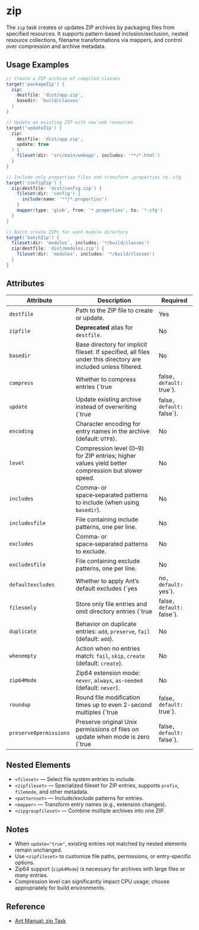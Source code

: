 # zip

The `zip` task creates or updates ZIP archives by packaging files from specified resources. It supports pattern-based inclusion/exclusion, nested resource collections, filename transformations via mappers, and control over compression and archive metadata.

## Usage Examples

```groovy
// Create a ZIP archive of compiled classes
target('packageZip') {
  zip(
    destfile: 'dist/app.zip',
    basedir: 'build/classes'
  )
}

// Update an existing ZIP with new web resources
target('updateZip') {
  zip(
    destfile: 'dist/app.zip',
    update: true
  ) {
    fileset(dir: 'src/main/webapp', includes: '**/*.html')
  }
}

// Include only properties files and transform .properties to .cfg
target('configZip') {
  zip(destfile: 'dist/config.zip') {
    fileset(dir: 'config') {
      include(name: '**/*.properties')
    }
    mapper(type: 'glob', from: '*.properties', to: '*.cfg')
  }
}

// Batch create ZIPs for each module directory
target('batchZip') {
  fileset(dir: 'modules', includes: '*/build/classes')
  zip(destfile: 'dist/modules.zip') {
    fileset(dir: 'modules', includes: '*/build/classes')
  }
}
```

## Attributes

| Attribute              | Description                                                                                                     | Required                   |
|------------------------|-----------------------------------------------------------------------------------------------------------------|----------------------------|
| `destfile`             | Path to the ZIP file to create or update.                                                                       | Yes                        |
| `zipfile`              | **Deprecated** alias for `destfile`.                                                                            | No                         |
| `basedir`              | Base directory for implicit fileset. If specified, all files under this directory are included unless filtered. | No                         |
| `compress`             | Whether to compress entries (`true                                                                              | false`, default: `true`).  | No       |
| `update`               | Update existing archive instead of overwriting (`true                                                           | false`, default: `false`). | No       |
| `encoding`             | Character encoding for entry names in the archive (default: `UTF8`).                                            | No                         |
| `level`                | Compression level (0–9) for ZIP entries; higher values yield better compression but slower speed.               | No                         |
| `includes`             | Comma‑ or space‑separated patterns to include (when using `basedir`).                                           | No                         |
| `includesfile`         | File containing include patterns, one per line.                                                                 | No                         |
| `excludes`             | Comma‑ or space‑separated patterns to exclude.                                                                  | No                         |
| `excludesfile`         | File containing exclude patterns, one per line.                                                                 | No                         |
| `defaultexcludes`      | Whether to apply Ant’s default excludes (`yes                                                                   | no`, default: `yes`).      | No       |
| `filesonly`            | Store only file entries and omit directory entries (`true                                                       | false`, default: `false`). | No       |
| `duplicate`            | Behavior on duplicate entries: `add`, `preserve`, `fail` (default: `add`).                                      | No                         |
| `whenempty`            | Action when no entries match: `fail`, `skip`, `create` (default: `create`).                                     | No                         |
| `zip64Mode`            | Zip64 extension mode: `never`, `always`, `as-needed` (default: `never`).                                        | No                         |
| `roundup`              | Round file modification times up to even 2-second multiples (`true                                              | false`, default: `true`).  | No       |
| `preserve0permissions` | Preserve original Unix permissions of files on update when mode is zero (`true                                  | false`, default: `false`). | No       |

## Nested Elements

- `<fileset>` — Select file system entries to include.
- `<zipfileset>` — Specialized fileset for ZIP entries, supports `prefix`, `filemode`, and other metadata.
- `<patternset>` — Include/exclude patterns for entries.
- `<mapper>` — Transform entry names (e.g., extension changes).
- `<zipgroupfileset>` — Combine multiple archives into one ZIP.

## Notes

- When `update="true"`, existing entries not matched by nested elements remain unchanged.
- Use `<zipfileset>` to customize file paths, permissions, or entry-specific options.
- Zip64 support (`zip64Mode`) is necessary for archives with large files or many entries.
- Compression level can significantly impact CPU usage; choose appropriately for build environments.

## Reference

- [Ant Manual: zip Task](https://ant.apache.org/manual/Tasks/zip.html)
